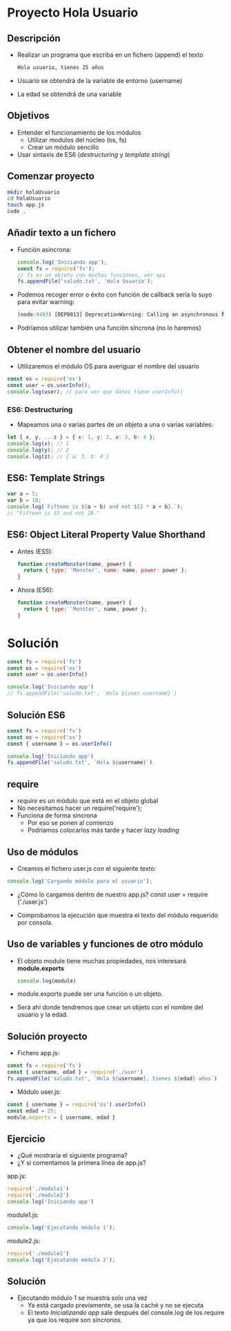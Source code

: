 # Proyecto Hola Usuario

## Descripción

- Realizar un programa que escriba en un fichero (append) el texto
  
  ```bash
  Hola usuario, tienes 25 años
  ```

- Usuario se obtendrá de la variable de entorno (username)
- La edad se obtendrá de una variable


## Objetivos

- Entender el funcionamiento de los módulos
  - Utilizar modulos del núcleo (os, fs)
  - Crear un módulo sencillo
- Usar sintaxis de ES6 (*destructuring* y *template string*)


## Comenzar proyecto

```bash
mkdir holaUsuario
cd holaUsuario
touch app.js
code .
```

## Añadir texto a un fichero

- Función asíncrona:
  
  ```js
  console.log('Iniciando app');
  const fs = require('fs');
  // fs es un objeto con muchas funciones, ver api
  fs.appendFile('saludo.txt', 'Hola Usuario');
  ```


- Podemos recoger error o éxito con función de callback sería lo suyo para evitar warning:
    ```js
    (node:9493) [DEP0013] DeprecationWarning: Calling an asynchronous function without callback is deprecated.
    ```

- Podríamos utilizar también una función síncrona (no lo haremos)



## Obtener el nombre del usuario

- Utilizaremos el módulo OS para averiguar el nombre del usuario

```js
const os = require('os')
const user = os.userInfo();
console.log(user); // para ver que datos tiene userInfo()
```


### ES6: Destructuring

- Mapeamos una o varias partes de un objeto a una o varias variables:

```js
let { x, y, ...z } = { x: 1, y: 2, a: 3, b: 4 };
console.log(x); // 1
console.log(y); // 2
console.log(z); // { a: 3, b: 4 }
```

## ES6: Template Strings

```js
var a = 5;
var b = 10;
console.log(`Fifteen is ${a + b} and not ${2 * a + b}.`);
// "Fifteen is 15 and not 20."
```

## ES6: Object Literal Property Value Shorthand

- Antes (ES5):

  ```js
  function createMonster(name, power) {
    return { type: 'Monster', name: name, power: power };
  }
  ```

- Ahora (ES6):

  ```js
  function createMonster(name, power) {
    return { type: 'Monster', name, power };
  }
  ```

# Solución

```js
const fs = require('fs')
const os = require('os')
const user = os.userInfo()

console.log('Iniciando app')
// fs.appendFile('saludo.txt', `Hola ${user.username}`)
```


## Solución ES6

```js
const fs = require('fs')
const os = require('os')
const { username } = os.userInfo()

console.log('Iniciando app')
fs.appendFile('saludo.txt', `Hola ${username}`)
```

## require
- *require* es un módulo que está en el objeto global
- No necesitamos hacer un require('require');
- Funciona de forma síncrona
  - Por eso se ponen al comienzo
  - Podríamos colocarlos más tarde y hacer *lazy loading*


## Uso de módulos

- Creamos el fichero user.js con el siguiente texto:

```js
console.log('Cargando módulo para el usuario');
```

- ¿Cómo lo cargamos dentro de nuestro app.js?
const user = require ('./user.js')

- Comprobamos la ejecución que muestra el texto del módulo requerido por consola.


## Uso de variables y funciones de otro módulo

- El objeto module tiene muchas propiedades, nos interesará **module.exports**

  ```js
  console.log(module)
  ```

- module.exports puede ser una función o un objeto.
- Será ahí donde tendremos que crear un objeto con el nombre del usuario y la edad.


## Solución proyecto

- Fichero app.js:
  
```js
const fs = require('fs')
const { username, edad } = require('./user')
fs.appendFile('saludo.txt', `Hola ${username}, tienes ${edad} años`)
```

- Módulo user.js:
  
```js
const { username } = require('os').userInfo()
const edad = 25;
module.exports = { username, edad }
```



## Ejercicio

- ¿Qué mostraría el siguiente programa?
- ¿Y si comentamos la primera línea de app.js?

app.js:
```js
require('./module1')
require('./module2')
console.log('Iniciando app')
```

module1.js:
```js
console.log('Ejecutando módulo 1');
```

module2.js:
```js
require('./module1')
console.log('Ejecutando módulo 2');
```

## Solución
- Ejecutando módulo 1 se muestra solo una vez
  - Ya está cargado previamente, se usa la caché y no se ejecuta
  - El texto *Inicializando app* sale después del console.log de los require ya que los require son síncronos.